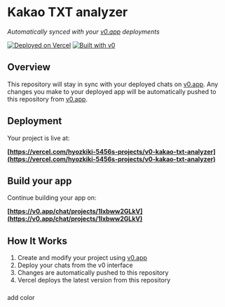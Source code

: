 # Kakao TXT analyzer

*Automatically synced with your [v0.app](https://v0.app) deployments*

[![Deployed on Vercel](https://img.shields.io/badge/Deployed%20on-Vercel-black?style=for-the-badge&logo=vercel)](https://vercel.com/hyozkiki-5456s-projects/v0-kakao-txt-analyzer)
[![Built with v0](https://img.shields.io/badge/Built%20with-v0.app-black?style=for-the-badge)](https://v0.app/chat/projects/1Ixbww2GLkV)

## Overview

This repository will stay in sync with your deployed chats on [v0.app](https://v0.app).
Any changes you make to your deployed app will be automatically pushed to this repository from [v0.app](https://v0.app).

## Deployment

Your project is live at:

**[https://vercel.com/hyozkiki-5456s-projects/v0-kakao-txt-analyzer](https://vercel.com/hyozkiki-5456s-projects/v0-kakao-txt-analyzer)**

## Build your app

Continue building your app on:

**[https://v0.app/chat/projects/1Ixbww2GLkV](https://v0.app/chat/projects/1Ixbww2GLkV)**

## How It Works

1. Create and modify your project using [v0.app](https://v0.app)
2. Deploy your chats from the v0 interface
3. Changes are automatically pushed to this repository
4. Vercel deploys the latest version from this repository

### 
add color
